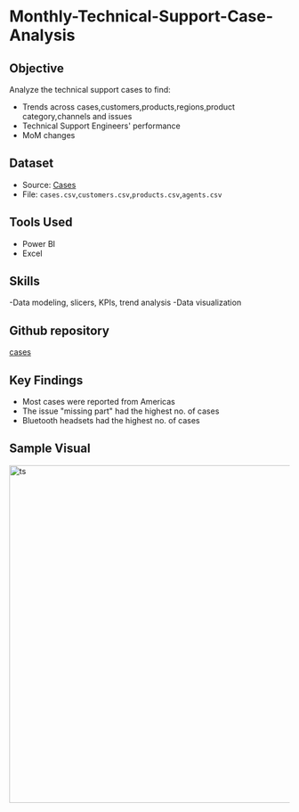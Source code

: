# Monthly-Technical-Support-Case-Analysis

## Objective
Analyze the technical support cases to find:
- Trends across cases,customers,products,regions,product category,channels and issues
- Technical Support Engineers' performance
- MoM changes

## Dataset
- Source: [Cases](https://mockaroo.com/)
- File: `cases.csv`,`customers.csv`,`products.csv`,`agents.csv`

## Tools Used
- Power BI 
- Excel

## Skills
-Data modeling, slicers, KPIs, trend analysis
-Data visualization

## Github repository
[cases](https://github.com/HazelArasu/Monthly-Technical-Support-Case-Analysis)


## Key Findings
- Most cases were reported from Americas
- The issue "missing part" had the highest no. of cases
- Bluetooth headsets had the highest no. of cases

## Sample Visual
<img width="606" alt="ts" src="https://github.com/user-attachments/assets/62b70fe1-1140-4420-9b4f-1d6d5fa994b9" />
